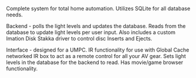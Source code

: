 Complete system for total home automation.  Utilizes SQLite for all database needs.

Backend - polls the light levels and updates the database.  Reads from the database to update light levels per user input.  Also includes a custom Imation Disk Stakka driver to control disc Inserts and Ejects.

Interface - designed for a UMPC.  IR functionality for use with Global Cache networked IR box to act as a remote control for all your AV gear.  Sets light levels in the database for the backend to read.  Has movie/game browser functionality.